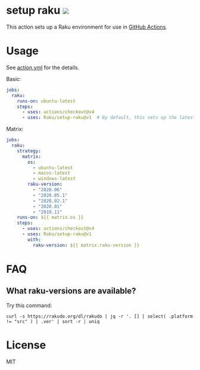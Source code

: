 # setup raku [![](https://github.com/Raku/setup-raku/workflows/test/badge.svg)](https://github.com/Raku/setup-raku/actions)

This action sets up a Raku environment for use in [GitHub Actions](https://docs.github.com/en/actions).

# Usage

See [action.yml](action.yml) for the details.

Basic:

```yaml
jobs:
  raku:
    runs-on: ubuntu-latest
    steps:
      - uses: actions/checkout@v4
      - uses: Raku/setup-raku@v1  # By default, this sets up the latest rakudo
```

Matrix:

```yaml
jobs:
  raku:
    strategy:
      matrix:
        os:
          - ubuntu-latest
          - macos-latest
          - windows-latest
        raku-version:
          - "2020.06"
          - "2020.05.1"
          - "2020.02.1"
          - "2020.01"
          - "2019.11"
    runs-on: ${{ matrix.os }}
    steps:
      - uses: actions/checkout@v4
      - uses: Raku/setup-raku@v1
        with:
          raku-version: ${{ matrix.raku-version }}
```

# FAQ

## What raku-versions are available?

Try this command:

```console
curl -s https://rakudo.org/dl/rakudo | jq -r '. [] | select( .platform != "src" ) | .ver' | sort -r | uniq
```

# License

MIT
